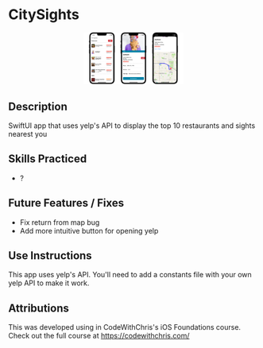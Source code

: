 # CitySights

<p align="center">
  <img src="https://github.com/PhilomathMac/CitySights/blob/main/PortfolioImage.png?raw=true" alt="citysights screenshot" width="200"/>
</p>

## Description
SwiftUI app that uses yelp's API to display the top 10 restaurants and sights nearest you

## Skills Practiced

* ?

## Future Features / Fixes
* Fix return from map bug
* Add more intuitive button for opening yelp

## Use Instructions

This app uses yelp's API. You'll need to add a constants file with your own yelp API to make it work.

## Attributions

This was developed using in CodeWithChris's iOS Foundations course. Check out the full course at https://codewithchris.com/
